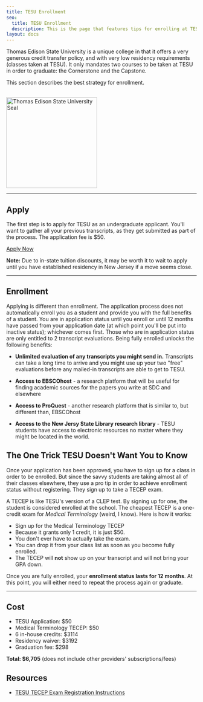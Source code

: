 ```yaml
---
title: TESU Enrollment
seo:
  title: TESU Enrollment
  description: This is the page that features tips for enrolling at TESU.
layout: docs
---
```


Thomas Edison State University is a unique college in that it offers a very generous credit transfer policy, and with very low residency requirements (classes taken at TESU). It only mandates two courses to be taken at TESU in order to graduate: the Cornerstone and the Capstone.

This section describes the best strategy for enrollment.

<br>
<img src="/images/tesu.jpeg" alt="Thomas Edison State University Seal" width="240"/>
<br>

***

## Apply

The first step is to apply for TESU as an undergraduate applicant. You'll want to gather all your previous transcripts, as they get submitted as part of the process. The application fee is $50.

<a href="https://www.tesu.edu/apply" class="button">Apply Now</a>

<div class="note">
  <strong>Note:</strong> 
  Due to in-state tuition discounts, it may be worth it to wait to apply until you have established residency in New Jersey if a move seems close. 
</div>

<hr>

## Enrollment

Applying is different than enrollment. The application process does not automatically enroll you as a student and provide you with the full benefits of a student. You are in application status until you enroll or until 12 months have passed from your application date (at which point you'll be put into inactive status); whichever comes first. Those who are in application status are only entitled to 2 transcript evaluations. Being fully enrolled unlocks the following benefits:

+ **Unlimited evaluation of any transcripts you might send in.** Transcripts can take a long time to arrive and you might use up your two "free" evaluations before any mailed-in transcripts are able to get to TESU.

+ **Access to EBSCOhost** - a research platform that will be useful for finding academic sources for the papers you write at SDC and elsewhere

+ **Access to ProQuest** - another research platform that is similar to, but different than, EBSCOhost

+ **Access to the New Jersy State Library research library** - TESU students have access to electronic resources no matter where they might be located in the world.

## The One Trick TESU Doesn't Want You to Know

Once your application has been approved, you have to sign up for a class in order to be enrolled. But since the savvy students are taking almost all of their classes elsewhere, they use a pro tip in order to achieve enrollment status without registering. They sign up to take a TECEP exam.

A TECEP is like TESU's version of a CLEP test. By signing up for one, the student is considered enrolled at the school. The cheapest TECEP is a one-credit exam for _Medical Terminology_ (weird, I know). Here is how it works:

+ Sign up for the Medical Terminology TECEP
+ Because it grants only 1 credit, it is just $50.
+ You don't ever have to actually take the exam.
+ You can drop it from your class list as soon as you become fully enrolled.
+ The TECEP will **not** show up on your transcript and will not bring your GPA down.

Once you are fully enrolled, your **enrollment status lasts for 12 months**. At this point, you will either need to repeat the process again or graduate.

<hr>

## Cost

+ TESU Application: $50
+ Medical Terminology TECEP: $50
+ 6 in-house credits: $3114
+ Residency waiver: $3192
+ Graduation fee: $298

**Total: $6,705** (does not include other providers' subscriptions/fees)

## Resources

+ <a target="_blank" href="https://degreeforum.miraheze.org/wiki/TESU_TECEP_Exam/Class_Registration_Instructions">TESU TECEP Exam Registration Instructions</a>


